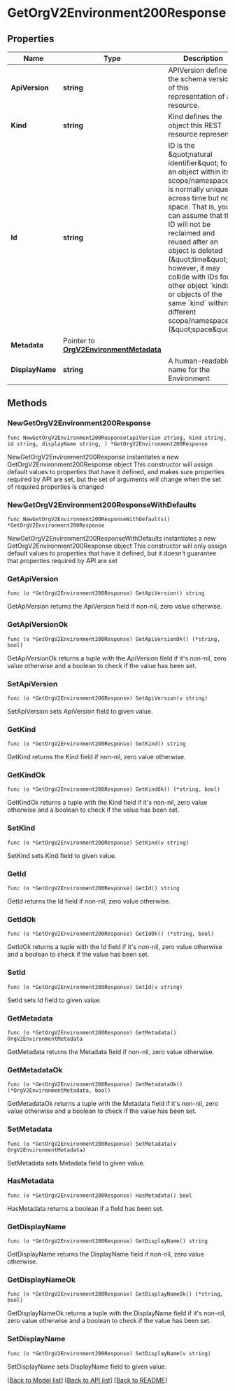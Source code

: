 # GetOrgV2Environment200Response

## Properties

Name | Type | Description | Notes
------------ | ------------- | ------------- | -------------
**ApiVersion** | **string** | APIVersion defines the schema version of this representation of a resource. | [readonly] 
**Kind** | **string** | Kind defines the object this REST resource represents. | [readonly] 
**Id** | **string** | ID is the \&quot;natural identifier\&quot; for an object within its scope/namespace; it is normally unique across time but not space. That is, you can assume that the ID will not be reclaimed and reused after an object is deleted (\&quot;time\&quot;); however, it may collide with IDs for other object &#x60;kinds&#x60; or objects of the same &#x60;kind&#x60; within a different scope/namespace (\&quot;space\&quot;). | [readonly] 
**Metadata** | Pointer to [**OrgV2EnvironmentMetadata**](OrgV2EnvironmentMetadata.md) |  | [optional] 
**DisplayName** | **string** | A human-readable name for the Environment | 

## Methods

### NewGetOrgV2Environment200Response

`func NewGetOrgV2Environment200Response(apiVersion string, kind string, id string, displayName string, ) *GetOrgV2Environment200Response`

NewGetOrgV2Environment200Response instantiates a new GetOrgV2Environment200Response object
This constructor will assign default values to properties that have it defined,
and makes sure properties required by API are set, but the set of arguments
will change when the set of required properties is changed

### NewGetOrgV2Environment200ResponseWithDefaults

`func NewGetOrgV2Environment200ResponseWithDefaults() *GetOrgV2Environment200Response`

NewGetOrgV2Environment200ResponseWithDefaults instantiates a new GetOrgV2Environment200Response object
This constructor will only assign default values to properties that have it defined,
but it doesn't guarantee that properties required by API are set

### GetApiVersion

`func (o *GetOrgV2Environment200Response) GetApiVersion() string`

GetApiVersion returns the ApiVersion field if non-nil, zero value otherwise.

### GetApiVersionOk

`func (o *GetOrgV2Environment200Response) GetApiVersionOk() (*string, bool)`

GetApiVersionOk returns a tuple with the ApiVersion field if it's non-nil, zero value otherwise
and a boolean to check if the value has been set.

### SetApiVersion

`func (o *GetOrgV2Environment200Response) SetApiVersion(v string)`

SetApiVersion sets ApiVersion field to given value.


### GetKind

`func (o *GetOrgV2Environment200Response) GetKind() string`

GetKind returns the Kind field if non-nil, zero value otherwise.

### GetKindOk

`func (o *GetOrgV2Environment200Response) GetKindOk() (*string, bool)`

GetKindOk returns a tuple with the Kind field if it's non-nil, zero value otherwise
and a boolean to check if the value has been set.

### SetKind

`func (o *GetOrgV2Environment200Response) SetKind(v string)`

SetKind sets Kind field to given value.


### GetId

`func (o *GetOrgV2Environment200Response) GetId() string`

GetId returns the Id field if non-nil, zero value otherwise.

### GetIdOk

`func (o *GetOrgV2Environment200Response) GetIdOk() (*string, bool)`

GetIdOk returns a tuple with the Id field if it's non-nil, zero value otherwise
and a boolean to check if the value has been set.

### SetId

`func (o *GetOrgV2Environment200Response) SetId(v string)`

SetId sets Id field to given value.


### GetMetadata

`func (o *GetOrgV2Environment200Response) GetMetadata() OrgV2EnvironmentMetadata`

GetMetadata returns the Metadata field if non-nil, zero value otherwise.

### GetMetadataOk

`func (o *GetOrgV2Environment200Response) GetMetadataOk() (*OrgV2EnvironmentMetadata, bool)`

GetMetadataOk returns a tuple with the Metadata field if it's non-nil, zero value otherwise
and a boolean to check if the value has been set.

### SetMetadata

`func (o *GetOrgV2Environment200Response) SetMetadata(v OrgV2EnvironmentMetadata)`

SetMetadata sets Metadata field to given value.

### HasMetadata

`func (o *GetOrgV2Environment200Response) HasMetadata() bool`

HasMetadata returns a boolean if a field has been set.

### GetDisplayName

`func (o *GetOrgV2Environment200Response) GetDisplayName() string`

GetDisplayName returns the DisplayName field if non-nil, zero value otherwise.

### GetDisplayNameOk

`func (o *GetOrgV2Environment200Response) GetDisplayNameOk() (*string, bool)`

GetDisplayNameOk returns a tuple with the DisplayName field if it's non-nil, zero value otherwise
and a boolean to check if the value has been set.

### SetDisplayName

`func (o *GetOrgV2Environment200Response) SetDisplayName(v string)`

SetDisplayName sets DisplayName field to given value.



[[Back to Model list]](../README.md#documentation-for-models) [[Back to API list]](../README.md#documentation-for-api-endpoints) [[Back to README]](../README.md)


